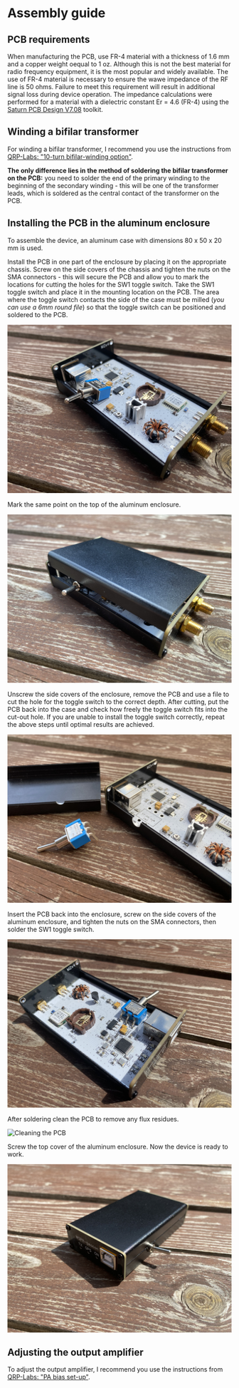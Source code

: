 # Assembly guide

## PCB requirements
When manufacturing the PCB, use FR-4 material with a thickness of 1.6 mm and a copper weight oequal to 1 oz. Although this is not the best material for radio frequency equipment, it is the most popular and widely available. The use of FR-4 material is necessary to ensure the wawe impedance of the RF line is 50 ohms. Failure to meet this requirement will result in additional signal loss during device operation. The impedance calculations were performed for a material with a dielectric constant Er = 4.6 (FR-4) using the [Saturn PCB Design V7.08](http://www.saturnpcb.com/pcb_toolkit/) toolkit.

## Winding a bifilar transformer
For winding a bifilar transformer, I recommend you use the instructions from [QRP-Labs: "10-turn bifilar-winding option"](https://qrp-labs.com/images/ultimate3s/assembly_u3s_r3_lt.pdf).  

**The only difference lies in the method of soldering the bifilar transformer on the PCB:** you need to solder the end of the primary winding to the beginning of the secondary winding - this will be one of the transformer leads, which is soldered as the central contact of the transformer on the PCB.

## Installing the PCB in the aluminum enclosure

To assemble the device, an aluminum case with dimensions 80 x 50 x 20 mm is used.

Install the PCB in one part of the enclosure by placing it on the appropriate chassis. Screw on the side covers of the chassis and tighten the nuts on the SMA connectors - this will secure the PCB and allow you to mark the locations for cutting the holes for the SW1 toggle switch. Take the SW1 toggle switch and place it in the mounting location on the PCB. The area where the toggle switch contacts the side of the case must be milled (_you can use a 6mm round file_) so that the toggle switch can be positioned and soldered to the PCB.  

![Toggle switch installation](./Resources/Enclosure-Toggle-switch-installation.jpg)  

Mark the same point on the top of the aluminum enclosure.  

![Toggle switch installation, top cover](./Resources/Enclosure-Toggle-switch-installation-top-cover.jpg)  

Unscrew the side covers of the enclosure, remove the PCB and use a file to cut the hole for the toggle switch to the correct depth. After cutting, put the PCB back into the case and check how freely the toggle switch fits into the cut-out hole. If you are unable to install the toggle switch correctly, repeat the above steps until optimal results are achieved.  

![Milled hole for toggle switch](./Resources/Enclosure-Milled-hole-for-toggle-switch.jpg) 

Insert the PCB back into the enclosure, screw on the side covers of the aluminum enclosure, and tighten the nuts on the SMA connectors, then solder the SW1 toggle switch.

![Soldering the toggle switch](./Resources/Enclosure-Soldering-the-toggle-switch.jpg)  

After soldering clean the PCB to remove any flux residues.

![Cleaning the PCB](./Resources/Cleaning-the-PCB.jpg) 

Screw the top cover of the aluminum enclosure. Now the device is ready to work.

![Ready-made device](./Resources/Enclosure-Ready-made-device.jpg)  

## Adjusting the output amplifier
To adjust the output amplifier, I recommend you use the instructions from [QRP-Labs: "PA bias set-up"](https://qrp-labs.com/images/ultimate3s/assembly_u3s_r3_lt.pdf).